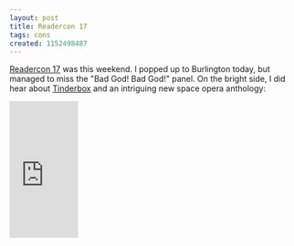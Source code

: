 ```yaml
---
layout: post
title: Readercon 17
tags: cons
created: 1152498487
---
```

<p><a href="http://www.readercon.org/">Readercon 17</a> was this weekend.  I popped up to Burlington today, but managed to miss the "Bad God! Bad God!" panel.  On the bright side, I did hear about <a href="http://www.eastgate.com/Tinderbox/">Tinderbox</a> and an intriguing new space opera anthology:</p>
<!--break-->
<iframe src="http://rcm.amazon.com/e/cm?t=mcdema-20&o=1&p=8&l=as1&asins=0765306174&fc1=000000&IS2=1&lt1=_top&lc1=004477&bc1=ffffff&bg1=ffffff&f=ifr" style="width:120px;height:240px;" scrolling="no" marginwidth="0" marginheight="0" frameborder="0"></iframe>
